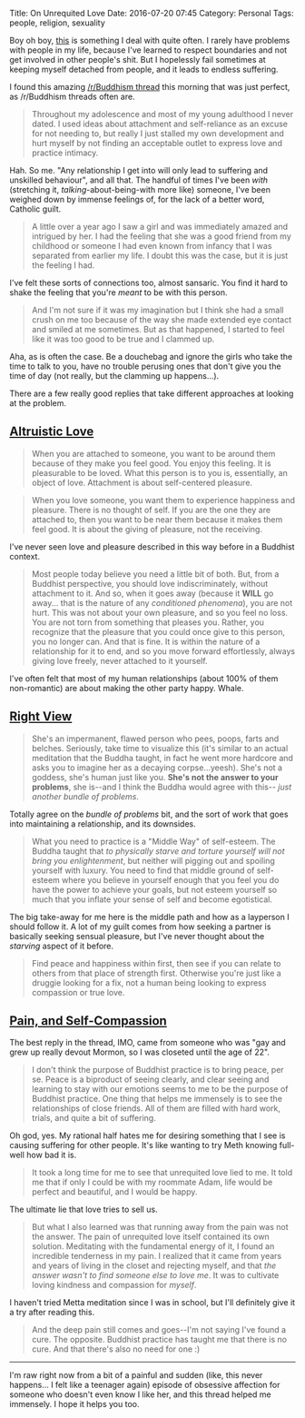 Title: On Unrequited Love
Date: 2016-07-20 07:45
Category: Personal
Tags: people, religion, sexuality

Boy oh boy, [this](https://janithl.github.io/2016/07/shes-wot-m8/) is something 
I deal with quite often. I rarely have problems with people in my life, because 
I've learned to respect boundaries and not get involved in other people's shit.
But I hopelessly fail sometimes at keeping myself detached from people, and it 
leads to endless suffering.

I found this amazing [/r/Buddhism thread](https://www.reddit.com/r/Buddhism/comments/2psc9j/my_endless_struggle_with_unrequited_love/) 
this morning that was just perfect, as /r/Buddhism threads often are.

> Throughout my adolescence and most of my young adulthood I never dated. I used
ideas about attachment and self-reliance as an excuse for not needing to, but
really I just stalled my own development and hurt myself by not finding an
acceptable outlet to express love and practice intimacy.

Hah. So me. "Any relationship I get into will only lead to suffering and 
unskilled behaviour", and all that. The handful of times I've been *with* 
(stretching it, *talking*-about-being-with more like) someone, I've been weighed 
down by immense feelings of, for the lack of a better word, Catholic guilt.

> A little over a year ago I saw a girl and was immediately amazed and intrigued
by her. I had the feeling that she was a good friend from my childhood or
someone I had even known from infancy that I was separated from earlier my life.
I doubt this was the case, but it is just the feeling I had.

I've felt these sorts of connections too, almost sansaric. You find it hard to 
shake the feeling that you're *meant* to be with this person.

> And I'm not sure if it was my imagination but I think she had a small crush on
me too because of the way she made extended eye contact and smiled at me
sometimes. But as that happened, I started to feel like it was too good to be
true and I clammed up.

Aha, as is often the case. Be a douchebag and ignore the girls who take the 
time to talk to you, have no trouble perusing ones that don't give you the time
of day (not really, but the clamming up happens...).

There are a few really good replies that take different approaches at looking at 
the problem.

[Altruistic Love](https://www.reddit.com/r/Buddhism/comments/2psc9j/my_endless_struggle_with_unrequited_love/cmzsv86?context=2)
-----------------

> When you are attached to someone, you want to be around them because of they 
make you feel good. You enjoy this feeling. It is pleasurable to be loved. What 
this person is to you is, essentially, an object of love. Attachment is about 
self-centered pleasure.

> When you love someone, you want them to experience happiness and pleasure. 
There is no thought of self. If you are the one they are attached to, then 
you want to be near them because it makes them feel good. It is about the giving 
of pleasure, not the receiving.

I've never seen love and pleasure described in this way before in a Buddhist 
context.

> Most people today believe you need a little bit of both. But, from a Buddhist 
perspective, you should love indiscriminately, without attachment to it. And so, 
when it goes away (because it **WILL** go away... that is the nature of any 
*conditioned phenomena*), you are not hurt. This was not about your own pleasure, 
and so you feel no loss. You are not torn from something that pleases you. 
Rather, you recognize that the pleasure that you could once give to this person, 
you no longer can. And that is fine. It is within the nature of a relationship 
for it to end, and so you move forward effortlessly, always giving love 
freely, never attached to it yourself.

I've often felt that most of my human relationships (about 100% of them 
non-romantic) are about making the other party happy. Whale.

[Right View](https://www.reddit.com/r/Buddhism/comments/2psc9j/my_endless_struggle_with_unrequited_love/cmzpknj)
------------

> She's an impermanent, flawed person who pees, poops, farts and belches. Seriously, 
take time to visualize this (it's similar to an actual meditation that the Buddha 
taught, in fact he went more hardcore and asks you to imagine her as a decaying 
corpse...yeesh). She's not a goddess, she's human just like you. **She's not the 
answer to your problems**, she is--and I think the Buddha would agree with this--
*just another bundle of problems*.

Totally agree on the *bundle of problems* bit, and the sort of work that goes into 
maintaining a relationship, and its downsides.

> What you need to practice is a "Middle Way" of self-esteem. The Buddha taught 
that *to physically starve and torture yourself will not bring you enlightenment*, 
but neither will pigging out and spoiling yourself with luxury. You need to find 
that middle ground of self-esteem where you believe in yourself enough that you 
feel you do have the power to achieve your goals, but not esteem yourself so much 
that you inflate your sense of self and become egotistical.

The big take-away for me here is the middle path and how as a layperson I should 
follow it. A lot of my guilt comes from how seeking a partner is basically seeking 
sensual pleasure, but I've never thought about the *starving* aspect of it before.

> Find peace and happiness within first, then see if you can relate to others from 
that place of strength first. Otherwise you're just like a druggie looking for a fix, 
not a human being looking to express compassion or true love.

[Pain, and Self-Compassion](https://www.reddit.com/r/Buddhism/comments/2psc9j/my_endless_struggle_with_unrequited_love/cmzpip8)
---------------------------

The best reply in the thread, IMO, came from someone who was "gay and grew up really 
devout Mormon, so I was closeted until the age of 22".

> I don't think the purpose of Buddhist practice is to bring peace, per se. Peace 
is a biproduct of seeing clearly, and clear seeing and learning to stay with our 
emotions seems to me to be the purpose of Buddhist practice. One thing that helps 
me immensely is to see the relationships of close friends. All of them are filled 
with hard work, trials, and quite a bit of suffering.

Oh god, yes. My rational half hates me for desiring something that I see is causing 
suffering for other people. It's like wanting to try Meth knowing full-well how bad 
it is.

> It took a long time for me to see that unrequited love lied to me. It told me 
that if only I could be with my roommate Adam, life would be perfect and beautiful, 
and I would be happy.

The ultimate lie that love tries to sell us.

> But what I also learned was that running away from the pain was not the answer. 
The pain of unrequited love itself contained its own solution. Meditating with the 
fundamental energy of it, I found an incredible tenderness in my pain. I realized 
that it came from years and years of living in the closet and rejecting myself, and 
that *the answer wasn't to find someone else to love me*. It was to cultivate loving 
kindness and compassion for *myself*.

I haven't tried Metta meditation since I was in school, but I'll definitely give it 
a try after reading this.

> And the deep pain still comes and goes--I'm not saying I've found a cure. The 
opposite. Buddhist practice has taught me that there is no cure. And that there's 
also no need for one :)

---

I'm raw right now from a bit of a painful and sudden (like, this never happens... 
I felt like a teenager again) episode of obsessive affection for someone who 
doesn't even know I like her, and this thread helped me immensely. I hope it helps
you too.
